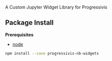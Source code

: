A Custom Jupyter Widget Library for Progressivis

Package Install
---------------

**Prerequisites**
- [node](http://nodejs.org/)

```bash
npm install --save progressivis-nb-widgets
```
